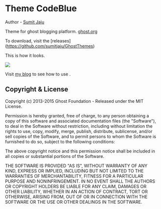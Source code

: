 
# Theme CodeBlue

Author - [Sumit Jaju](http://engineering.salesloft.com)

Theme for ghost blogging platform. [ghost.org](http://ghost.org)

To download, visit the [releases] (https://github.com/sumitjaju/GhostThemes)

This is how it looks.

![](https://github.com/sumitjaju/GhostThemes/blob/master/CodeBlue/assets/images/CodeBlueThemeTp.png)

Visit [my blog](http://engineering.salesloft.com/theme-codeblue-for-ghost) to see how to use .

## Copyright & License

Copyright (c) 2013-2015 Ghost Foundation - Released under the MIT License.

Permission is hereby granted, free of charge, to any person obtaining a copy of this software and associated documentation files (the "Software"), to deal in the Software without restriction, including without limitation the rights to use, copy, modify, merge, publish, distribute, sublicense, and/or sell copies of the Software, and to permit persons to whom the Software is furnished to do so, subject to the following conditions:

The above copyright notice and this permission notice shall be included in all copies or substantial portions of the Software.

THE SOFTWARE IS PROVIDED "AS IS", WITHOUT WARRANTY OF ANY KIND, EXPRESS OR IMPLIED, INCLUDING BUT NOT LIMITED TO THE WARRANTIES OF MERCHANTABILITY, FITNESS FOR A PARTICULAR PURPOSE AND
NONINFRINGEMENT. IN NO EVENT SHALL THE AUTHORS OR COPYRIGHT HOLDERS BE LIABLE FOR ANY CLAIM, DAMAGES OR OTHER LIABILITY, WHETHER IN AN ACTION OF CONTRACT, TORT OR OTHERWISE, ARISING FROM, OUT OF OR IN CONNECTION WITH THE SOFTWARE OR THE USE OR OTHER DEALINGS IN THE SOFTWARE.


